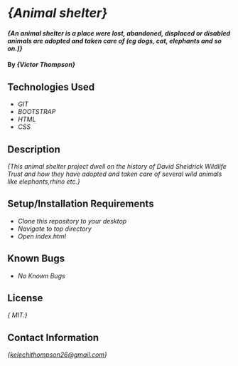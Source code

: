 # _{Animal shelter}_

#### _{An animal shelter is a place were lost, abandoned, displaced or disabled animals are adopted and taken care of (eg dogs, cat, elephants and so on.)}_

#### By _**{Victor Thompson}**_

## Technologies Used

* _GIT_
* _BOOTSTRAP_
* _HTML_
* _CSS_

## Description

_{This animal shelter project dwell on the history of David Sheldrick Wildlife Trust and how they have adopted and taken care of several wild animals like elephants,rhino etc.}_

## Setup/Installation Requirements

* _Clone this repository to your desktop_
* _Navigate to top directory_
* _Open index.html_
## Known Bugs

* _No Known Bugs_

## License

_{ MIT.}_

## Contact Information

_{kelechithompson26@gmail.com}_